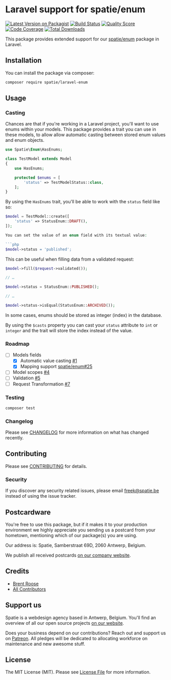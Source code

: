# Laravel support for spatie/enum

[![Latest Version on Packagist](https://img.shields.io/packagist/v/spatie/laravel-enum.svg?style=flat-square)](https://packagist.org/packages/spatie/laravel-enum)
[![Build Status](https://img.shields.io/travis/spatie/laravel-enum/master.svg?style=flat-square)](https://travis-ci.org/spatie/laravel-enum)
[![Quality Score](https://img.shields.io/scrutinizer/g/spatie/laravel-enum.svg?style=flat-square)](https://scrutinizer-ci.com/g/spatie/laravel-enum)
[![Code Coverage](https://img.shields.io/coveralls/github/spatie/laravel-enum.svg?style=flat-square)](https://coveralls.io/github/spatie/laravel-enum)
[![Total Downloads](https://img.shields.io/packagist/dt/spatie/laravel-enum.svg?style=flat-square)](https://packagist.org/packages/spatie/laravel-enum)

This package provides extended support for our [spatie/enum](https://github.com/spatie/enum) package in Laravel.

## Installation

You can install the package via composer:

```bash
composer require spatie/laravel-enum
```

## Usage

### Casting

Chances are that if you're working in a Laravel project, you'll want to use enums within your models.
This package provides a trait you can use in these models, 
to allow allow automatic casting between stored enum values and enum objects. 

```php
use Spatie\Enum\HasEnums;

class TestModel extends Model
{
    use HasEnums;

    protected $enums = [
        'status' => TestModelStatus::class,
    ];
}
```

By using the `HasEnums` trait, you'll be able to work with the `status` field like so:

```php
$model = TestModel::create([
    'status' => StatusEnum::DRAFT(),
]);

You can set the value of an enum field with its textual value:

```php
$model->status = 'published';
```

This can be useful when filling data from a validated request:

```php
$model->fill($request->validated());

// …

$model->status = StatusEnum::PUBLISHED();

// …

$model->status->isEqual(StatusEnum::ARCHIVED());
``` 

In some cases, enums should be stored as integer (index) in the database.

By using the `$casts` property you can cast your `status` attribute to `int` or `integer` and the trait will store the index instead of the value.

### Roadmap

- [ ] Models fields
    - [x] Automatic value casting [#1](https://github.com/spatie/laravel-enum/pull/1)
    - [x] Mapping support [spatie/enum#25](https://github.com/spatie/enum/pull/25)
- [ ] Model scopes [#4](https://github.com/spatie/laravel-enum/pull/4)
- [ ] Validation [#5](https://github.com/spatie/laravel-enum/issues/5)
- [ ] Request Transformation [#7](https://github.com/spatie/laravel-enum/pull/7)

### Testing

``` bash
composer test
```

### Changelog

Please see [CHANGELOG](CHANGELOG.md) for more information on what has changed recently.

## Contributing

Please see [CONTRIBUTING](CONTRIBUTING.md) for details.

### Security

If you discover any security related issues, please email freek@spatie.be instead of using the issue tracker.

## Postcardware

You're free to use this package, but if it makes it to your production environment we highly appreciate you sending us a postcard from your hometown, mentioning which of our package(s) you are using.

Our address is: Spatie, Samberstraat 69D, 2060 Antwerp, Belgium.

We publish all received postcards [on our company website](https://spatie.be/en/opensource/postcards).

## Credits

- [Brent Roose](https://github.com/brendt)
- [All Contributors](../../contributors)

## Support us

Spatie is a webdesign agency based in Antwerp, Belgium. You'll find an overview of all our open source projects [on our website](https://spatie.be/opensource).

Does your business depend on our contributions? Reach out and support us on [Patreon](https://www.patreon.com/spatie). 
All pledges will be dedicated to allocating workforce on maintenance and new awesome stuff.

## License

The MIT License (MIT). Please see [License File](LICENSE.md) for more information.
